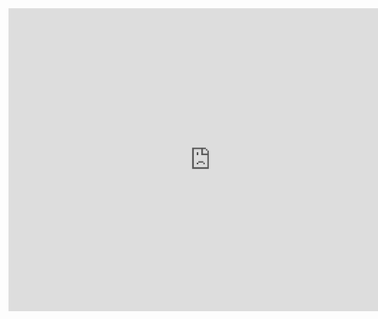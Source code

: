 <iframe src="https://calendar.google.com/calendar/embed?height=600&amp;wkst=1&amp;bgcolor=%23FFFFFF&amp;src=6ga0b959sghi4furfh0mqt1qgc%40group.calendar.google.com&amp;color=%236B3304&amp;ctz=Asia%2FTokyo" style="border-width:0" width="800" height="600" frameborder="0" scrolling="no"></iframe>

</br></br></vr>
<div id="gh-issues">
</div>


<script
  src="https://code.jquery.com/jquery-3.3.1.min.js"
  integrity="sha256-FgpCb/KJQlLNfOu91ta32o/NMZxltwRo8QtmkMRdAu8="
  crossorigin="anonymous"></script>
  
<script>
var urlToGetAllOpenBugs = "https://api.github.com/repos/adamist521/karuizawa_keikaku/issues?state=open";

$(document).ready(function () {
    $.getJSON(urlToGetAllOpenBugs, function (allIssues) {
        $("#gh-issues").append("<a href=https://github.com/adamist521/karuizawa_keikaku/issues> found " + allIssues.length + " issues</a></br>");
        $.each(allIssues, function (i, issue) {
            $("#gh-issues")
                .append("<b><a href=" + issue.html_url + " target='new' >" + issue.number + " - " + issue.title + "</a></b></br>")
                .append("created at: " + issue.created_at + "</br>")
                .append(issue.body + "</br></br></br>");
        });
    });
});
</script>
